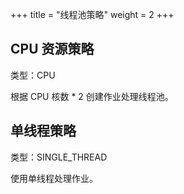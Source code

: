 +++
title = "线程池策略"
weight = 2
+++

## CPU 资源策略

类型：CPU

根据 CPU 核数 * 2 创建作业处理线程池。

## 单线程策略

类型：SINGLE_THREAD

使用单线程处理作业。
